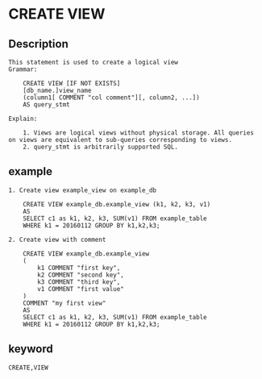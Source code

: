 # CREATE VIEW
## Description
    This statement is used to create a logical view
    Grammar:
    
        CREATE VIEW [IF NOT EXISTS]
        [db_name.]view_name
        (column1[ COMMENT "col comment"][, column2, ...])
        AS query_stmt

    Explain:

        1. Views are logical views without physical storage. All queries on views are equivalent to sub-queries corresponding to views.
        2. query_stmt is arbitrarily supported SQL.

## example

    1. Create view example_view on example_db

        CREATE VIEW example_db.example_view (k1, k2, k3, v1)
        AS
        SELECT c1 as k1, k2, k3, SUM(v1) FROM example_table
        WHERE k1 = 20160112 GROUP BY k1,k2,k3;
        
    2. Create view with comment
    
        CREATE VIEW example_db.example_view
        (
            k1 COMMENT "first key",
            k2 COMMENT "second key",
            k3 COMMENT "third key",
            v1 COMMENT "first value"
        )
        COMMENT "my first view"
        AS
        SELECT c1 as k1, k2, k3, SUM(v1) FROM example_table
        WHERE k1 = 20160112 GROUP BY k1,k2,k3;

## keyword

    CREATE,VIEW

